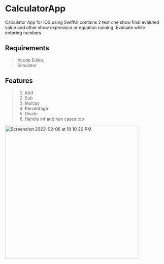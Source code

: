 # CalculatorApp
Calculator App for iOS using SwiftUI contains 2 text one show final evaluted value and other show expression or equation running .Evaluate while entering numbers
## Requirements  
>Xcode Editor, <br>
>Simulator 
## Features
> 1. Add <br>
> 2. Sub <br>
>3. Multipy <br>
>4. Percentage <br>
>5. Divide <br>
>6. Handle inf and nan cases too <br>
  <img width="432" alt="Screenshot 2023-02-06 at 10 10 20 PM" src="https://user-images.githubusercontent.com/37215333/217031134-af1fbdfb-e5fa-43ae-b3a9-43fc42c68681.png">

  
